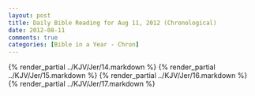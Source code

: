 ```yaml
---
layout: post
title: Daily Bible Reading for Aug 11, 2012 (Chronological)
date: 2012-08-11
comments: true
categories: [Bible in a Year - Chron]
---
```

{% render_partial ../KJV/Jer/14.markdown %}
{% render_partial ../KJV/Jer/15.markdown %}
{% render_partial ../KJV/Jer/16.markdown %}
{% render_partial ../KJV/Jer/17.markdown %}
